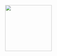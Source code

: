  <img height="150em" src="https://user-images.githubusercontent.com/87142746/130128794-31421a6d-f4b3-47c7-a03b-ad4c95818201.gif"/>
